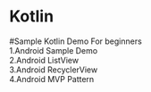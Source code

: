 # Kotlin
#Sample Kotlin Demo For beginners<br>
1.Android Sample Demo <br>
2.Android ListView<br>
3.Android RecyclerView<br>
4.Android MVP Pattern<br>

